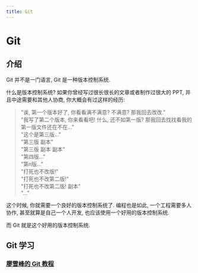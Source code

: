 ```yaml
---
title: Git
---
```


# Git

## 介绍

Git 并不是一门语言, Git 是一种版本控制系统.

什么是版本控制系统? 如果你曾经写过很长很长的文章或者制作过很大的 PPT, 并且中途需要和其他人协商, 你大概会有过这样的经历:

> "诶, 第一个版本好了, 你看看满不满意? 不满意? 那我回去改改."  
> "我写了第二个版本, 你来看看吧! 什么, 还不如第一版? 那我回去找找看我的第一版文件还在不在..."  
> "这个是第三版..."  
> "第三版 副本"  
> "第三版 副本 副本"  
> "第四版..."  
> "第n版..."  
> "打死也不改版!"  
> "打死也不改第二版!"  
> "打死也不改第二版! 副本"  
>"..."

这个时候, 你就需要一个良好的版本控制系统了. 编程也是如此, 一个工程需要多人协作, 甚至就算是自己一个人开发, 也应该使用一个好用的版本控制系统.

而 Git 就是这个好用的版本控制系统.


## Git 学习

### [廖雪峰的 Git 教程](https://www.liaoxuefeng.com/wiki/896043488029600)